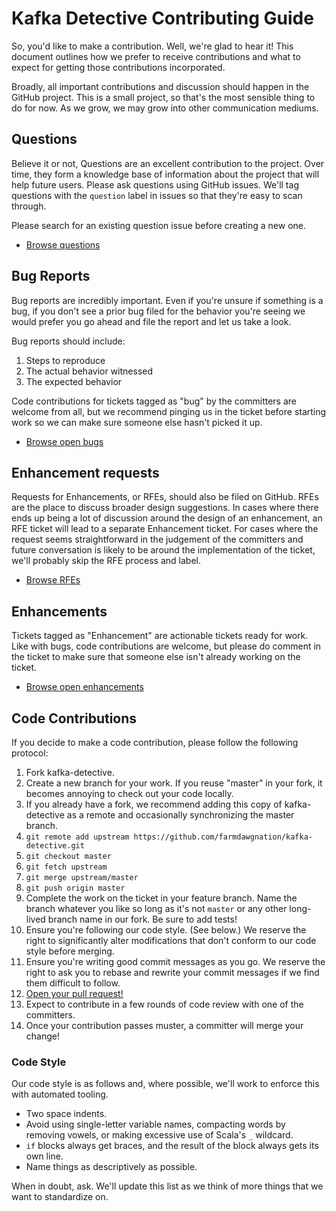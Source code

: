 # Kafka Detective Contributing Guide

So, you'd like to make a contribution. Well, we're glad to hear it! This document outlines how
we prefer to receive contributions and what to expect for getting those contributions incorporated.

Broadly, all important contributions and discussion should happen in the GitHub project. This is a
small project, so that's the most sensible thing to do for now. As we grow, we may grow into other
communication mediums.

## Questions

Believe it or not, Questions are an excellent contribution to the project. Over time, they form
a knowledge base of information about the project that will help future users. Please ask questions
using GitHub issues. We'll tag questions with the `question` label in issues so that they're easy
to scan through.

Please search for an existing question issue before creating a new one.

* [Browse questions](https://github.com/farmdawgnation/kafka-detective/issues?utf8=%E2%9C%93&q=is%3Aissue%20label%3Aquestion%20)

## Bug Reports

Bug reports are incredibly important. Even if you're unsure if something is a bug, if you don't
see a prior bug filed for the behavior you're seeing we would prefer you go ahead and file the
report and let us take a look.

Bug reports should include:

1. Steps to reproduce
2. The actual behavior witnessed
3. The expected behavior

Code contributions for tickets tagged as "bug" by the committers are welcome from all, but we
recommend pinging us in the ticket before starting work so we can make sure someone else hasn't
picked it up.

* [Browse open bugs](https://github.com/farmdawgnation/kafka-detective/issues?q=is%3Aopen+is%3Aissue+label%3Abug)

## Enhancement requests

Requests for Enhancements, or RFEs, should also be filed on GitHub. RFEs are the place to discuss
broader design suggestions. In cases where there ends up being a lot of discussion around the design
of an enhancement, an RFE ticket will lead to a separate Enhancement ticket. For cases where the
request seems straightforward in the judgement of the committers and future conversation is likely
to be around the implementation of the ticket, we'll probably skip the RFE process and label.

* [Browse RFEs](https://github.com/farmdawgnation/kafka-detective/issues?utf8=%E2%9C%93&q=is%3Aissue%20label%3Arfe%20)

## Enhancements

Tickets tagged as "Enhancement" are actionable tickets ready for work. Like with bugs, code
contributions are welcome, but please do comment in the ticket to make sure that someone else
isn't already working on the ticket.

* [Browse open enhancements](https://github.com/farmdawgnation/kafka-detective/issues?utf8=%E2%9C%93&q=is%3Aissue%20label%3Aenhancement%20is%3Aopen%20)

## Code Contributions

If you decide to make a code contribution, please follow the following protocol:

1. Fork kafka-detective.
2. Create a new branch for your work. If you reuse "master" in your fork, it becomes annoying to
  check out your code locally.
3. If you already have a fork, we recommend adding this copy of kafka-detective as a remote and
  occasionally synchronizing the master branch.
  1. `git remote add upstream https://github.com/farmdawgnation/kafka-detective.git`
  2. `git checkout master`
  3. `git fetch upstream`
  4. `git merge upstream/master`
  5. `git push origin master`
4. Complete the work on the ticket in your feature branch. Name the branch whatever you like so
  long as it's not `master` or any other long-lived branch name in our fork. Be sure to add tests!
5. Ensure you're following our code style. (See below.) We reserve the right to significantly
  alter modifications that don't conform to our code style before merging.
6. Ensure you're writing good commit messages as you go. We reserve the right to ask you to rebase
  and rewrite your commit messages if we find them difficult to follow.
7. [Open your pull request!](https://github.com/farmdawgnation/kafka-detective/compare)
8. Expect to contribute in a few rounds of code review with one of the committers.
9. Once your contribution passes muster, a committer will merge your change!

### Code Style

Our code style is as follows and, where possible, we'll work to enforce this with automated tooling.

* Two space indents.
* Avoid using single-letter variable names, compacting words by removing vowels, or making
  excessive use of Scala's `_` wildcard.
* `if` blocks always get braces, and the result of the block always gets its own line.
* Name things as descriptively as possible.

When in doubt, ask. We'll update this list as we think of more things that we want to standardize
on.
